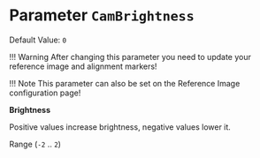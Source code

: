 # Parameter `CamBrightness`
Default Value: `0`

!!! Warning
    After changing this parameter you need to update your reference image and alignment markers!

!!! Note
    This parameter can also be set on the Reference Image configuration page!

**Brightness**

Positive values increase brightness, negative values lower it.

Range (`-2` .. `2`) 
